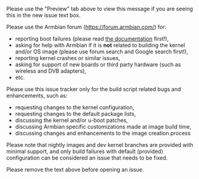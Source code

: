Please use the "Preview" tab above to view this message if you are seeing this in the new issue text box.

Please use the Armbian forum (https://forum.armbian.com/) for:

 - reporting boot failures (please read [the documentation](https://docs.armbian.com/User-Guide_Getting-Started/) first!),
 - asking for help with Armbian if it is **not** related to building the kernel and/or OS image (please use forum search and Google search first!),
 - reporting kernel crashes or similar issues,
 - asking for support of new boards or third party hardware (such as wireless and DVB adapters),
 - etc.

Please use this issue tracker only for the build script related bugs and enhancements, such as:

 - requesting changes to the kernel configuration,
 - requesting changes to the default package lists,
 - discussing the kernel and/or u-boot patches,
 - discussing Armbian specific customizations made at image build time,
 - discussing changes and enhancements to the image creation process

Please note that nightly images and dev kernel branches are provided with minimal support, and only build failures with default (provided) configuration can be considered an issue that needs to be fixed.

Please remove the text above before opening an issue.
